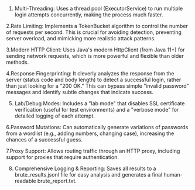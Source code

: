 1. Multi-Threading: Uses a thread pool (ExecutorService) to run multiple login attempts concurrently, making the process much faster.

2.Rate Limiting: Implements a TokenBucket algorithm to control the number of requests per second. This is crucial for avoiding detection, preventing server overload, and mimicking more realistic attack patterns.

3.Modern HTTP Client: Uses Java's modern HttpClient (from Java 11+) for sending network requests, which is more powerful and flexible than older methods.

4.Response Fingerprinting: It cleverly analyzes the response from the server (status code and body length) to detect a successful login, rather than just looking for a "200 OK." This can bypass simple "invalid password" messages and identify subtle changes that indicate success.

5. Lab/Debug Modes: Includes a "lab mode" that disables SSL certificate verification (useful for test environments) and a "verbose mode" for detailed logging of each attempt.

6.Password Mutations: Can automatically generate variations of passwords from a wordlist (e.g., adding numbers, changing case), increasing the chances of a successful guess.

7.Proxy Support: Allows routing traffic through an HTTP proxy, including support for proxies that require authentication.

8. Comprehensive Logging & Reporting: Saves all results to a brute_results.jsonl file for easy analysis and generates a final human-readable brute_report.txt.
